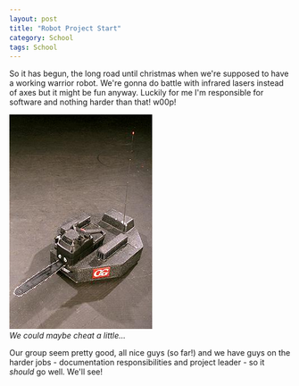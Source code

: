 ```yaml
---
layout: post
title: "Robot Project Start"
category: School
tags: School
---
```



So it has begun, the long road until christmas when we're supposed to have a working warrior robot. We're gonna do battle with infrared lasers instead of axes but it might be fun anyway. Luckily for me I'm responsible for software and nothing harder than that! w00p!


<div class="center">
  <img src="/images/R_wars.jpg" /><br />
  <em>We could maybe cheat a little...</em>
</div>

Our group seem pretty good, all nice guys (so far!) and we have guys on the harder jobs - documentation responsibilities and project leader - so it *should* go well. We'll see!

